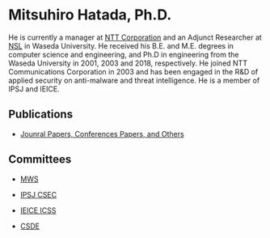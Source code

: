 Mitsuhiro Hatada, Ph.D.
=
He is currently a manager at [NTT Corporation](http://www.ntt.co.jp/about_e/index.html) and an Adjunct Researcher at [NSL](https://nsl.cs.waseda.ac.jp/) in Waseda University. He received his B.E. and M.E. degrees in computer science and engineering, and Ph.D in engineering from the Waseda University in 2001, 2003 and 2018, respectively. He joined NTT Communications Corporation in 2003 and has been engaged in the R&D of applied security on anti-malware and threat intelligence. He is a member of IPSJ and IEICE.

Publications
-
* [Jounral Papers, Conferences Papers, and Others](https://github.com/mhatada/publication)

Committees
-
* [MWS](http://www.iwsec.org/mws/2012/en.html)

* [IPSJ CSEC](http://www.iwsec.org/csec/en/index.html)

* [IEICE ICSS](http://www.ieice.org/~icss/index.en.html)

* [CSDE](https://securingdigitaleconomy.org/)
